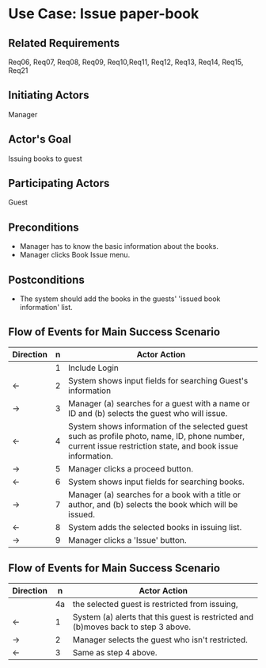 # Use Case: Issue paper-book
## **Related Requirements**

Req06, Req07, Req08, Req09, Req10,Req11, Req12, Req13, Req14, Req15, Req21

## **Initiating Actors**

Manager

## **Actor's Goal**

Issuing books to guest

## **Participating Actors**

Guest

## **Preconditions**

- Manager has to know the basic information about the books.
- Manager clicks Book Issue menu.

## **Postconditions**

- The system should add the books in the guests' 'issued book information' list.

## Flow of Events for Main Success Scenario
| Direction | n | Actor Action                                                                                                         |
| --------- | - | -------------------------------------------------------------------------------------------------------------------- |
|          | 1 | Include Login |
| ←         | 2 | System shows input fields for searching Guest's information |
| →         | 3 | Manager (a) searches for a guest with a name or ID and (b) selects the guest who will issue. |
| ←         | 4 | System shows information of the selected guest such as profile photo, name, ID, phone number, current issue restriction state, and book issue information.|
| →         | 5 | Manager clicks a proceed button. |
| ←         | 6 | System shows input fields for searching books. |
| →         | 7 | Manager (a) searches for a book with a title or author, and (b) selects the book which will be issued. |
| ←         | 8 | System adds the selected books in issuing list. |
| →         | 9 | Manager clicks a 'Issue' button.|

## Flow of Events for Main Success Scenario
| Direction | n | Actor Action                                                                                                         |
| --------- | - | -------------------------------------------------------------------------------------------------------------------- |
|          | 4a | the selected guest is restricted from issuing,  |
| ←         | 1 | System (a) alerts that this guest is restricted and (b)moves back to step 3 above. |
| →         | 2 | Manager selects the guest who isn't restricted. |
| ←         | 3 | Same as step 4 above.|

